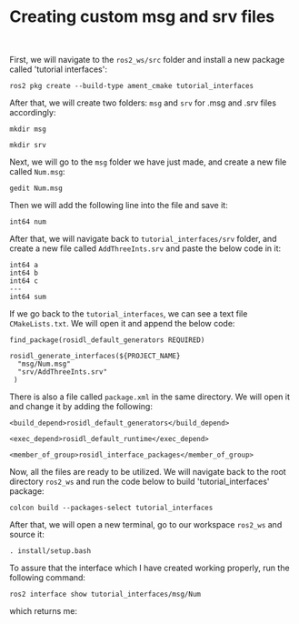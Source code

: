 # Creating custom msg and srv files

<br/>

First, we will navigate to the ```ros2_ws/src``` folder and install a new package called 'tutorial interfaces':
```
ros2 pkg create --build-type ament_cmake tutorial_interfaces
```
After that, we will create two folders: ```msg``` and ```srv``` for .msg and .srv files accordingly:
```
mkdir msg

mkdir srv
```
Next, we will go to the ```msg``` folder we have just made, and create a new file called ```Num.msg```:
```
gedit Num.msg
```
Then we will add the following line into the file and save it:
```
int64 num
```
After that, we will navigate back to ```tutorial_interfaces/srv``` folder, and create a new file called ```AddThreeInts.srv``` and paste the below code in it:
```
int64 a
int64 b
int64 c
---
int64 sum
```
If we go back to the ```tutorial_interfaces```, we can see a text file ```CMakeLists.txt```. We will open it and append the below code:
```
find_package(rosidl_default_generators REQUIRED)

rosidl_generate_interfaces(${PROJECT_NAME}
  "msg/Num.msg"
  "srv/AddThreeInts.srv"
 )
 ```
 There is also a file called ```package.xml``` in the same directory. We will open it and change it by adding the following:
 ```
 <build_depend>rosidl_default_generators</build_depend>

<exec_depend>rosidl_default_runtime</exec_depend>

<member_of_group>rosidl_interface_packages</member_of_group>
```
Now, all the files are ready to be utilized. We will navigate back to the root directory ```ros2_ws``` and run the code below to build 'tutorial_interfaces' package:
```
colcon build --packages-select tutorial_interfaces
```
After that, we will open a new terminal, go to our workspace ```ros2_ws``` and source it:
```
. install/setup.bash
```
To assure that the interface which I have created working properly, run the following command:
```
ros2 interface show tutorial_interfaces/msg/Num
```
which returns me:
